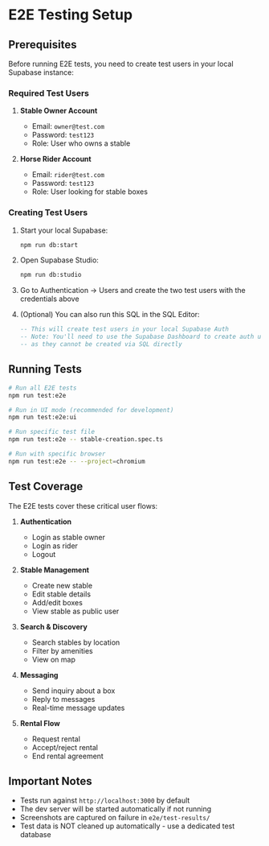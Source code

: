 # E2E Testing Setup

## Prerequisites

Before running E2E tests, you need to create test users in your local Supabase instance:

### Required Test Users

1. **Stable Owner Account**
   - Email: `owner@test.com`
   - Password: `test123`
   - Role: User who owns a stable

2. **Horse Rider Account**
   - Email: `rider@test.com`
   - Password: `test123`
   - Role: User looking for stable boxes

### Creating Test Users

1. Start your local Supabase:
   ```bash
   npm run db:start
   ```

2. Open Supabase Studio:
   ```bash
   npm run db:studio
   ```

3. Go to Authentication → Users and create the two test users with the credentials above

4. (Optional) You can also run this SQL in the SQL Editor:
   ```sql
   -- This will create test users in your local Supabase Auth
   -- Note: You'll need to use the Supabase Dashboard to create auth users
   -- as they cannot be created via SQL directly
   ```

## Running Tests

```bash
# Run all E2E tests
npm run test:e2e

# Run in UI mode (recommended for development)
npm run test:e2e:ui

# Run specific test file
npm run test:e2e -- stable-creation.spec.ts

# Run with specific browser
npm run test:e2e -- --project=chromium
```

## Test Coverage

The E2E tests cover these critical user flows:

1. **Authentication**
   - Login as stable owner
   - Login as rider
   - Logout

2. **Stable Management**
   - Create new stable
   - Edit stable details
   - Add/edit boxes
   - View stable as public user

3. **Search & Discovery**
   - Search stables by location
   - Filter by amenities
   - View on map

4. **Messaging**
   - Send inquiry about a box
   - Reply to messages
   - Real-time message updates

5. **Rental Flow**
   - Request rental
   - Accept/reject rental
   - End rental agreement

## Important Notes

- Tests run against `http://localhost:3000` by default
- The dev server will be started automatically if not running
- Screenshots are captured on failure in `e2e/test-results/`
- Test data is NOT cleaned up automatically - use a dedicated test database
